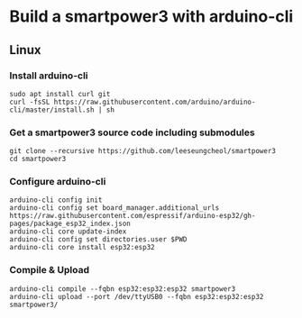 # Build a smartpower3 with arduino-cli
## Linux
### Install arduino-cli
```
sudo apt install curl git
curl -fsSL https://raw.githubusercontent.com/arduino/arduino-cli/master/install.sh | sh
```

### Get a smartpower3 source code including submodules
```
git clone --recursive https://github.com/leeseungcheol/smartpower3
cd smartpower3
```

### Configure arduino-cli
```
arduino-cli config init
arduino-cli config set board_manager.additional_urls https://raw.githubusercontent.com/espressif/arduino-esp32/gh-pages/package_esp32_index.json
arduino-cli core update-index
arduino-cli config set directories.user $PWD
arduino-cli core install esp32:esp32
```

### Compile & Upload
```
arduino-cli compile --fqbn esp32:esp32:esp32 smartpower3
arduino-cli upload --port /dev/ttyUSB0 --fqbn esp32:esp32:esp32 smartpower3/
```
